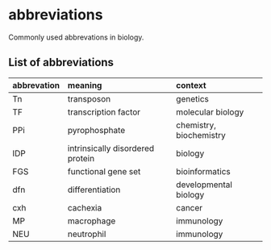 # abbreviations

Commonly used abbrevations in biology.

## List of abbreviations

|abbrevation|              meaning           |        context        |
|:----------|:-------------------------------|:----------------------|
|Tn         |transposon                      |genetics               |
|TF         |transcription factor            |molecular biology      |
|PPi        |pyrophosphate                   |chemistry, biochemistry|
|IDP        |intrinsically disordered protein|biology                |
|FGS        |functional gene set             |bioinformatics         |
|dfn        |differentiation                 |developmental biology  |
|cxh        |cachexia                        |cancer                 |
|MP         |macrophage                      |immunology             |
|NEU        |neutrophil                      |immunology             |
